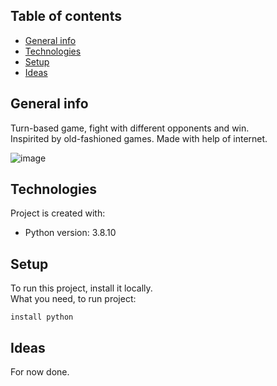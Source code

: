 ## Table of contents
* [General info](#general-info)
* [Technologies](#technologies)
* [Setup](#setup)
* [Ideas](#ideas)

## General info
Turn-based game, fight with different opponents and win.
<br>
Inspirited by old-fashioned games. Made with help of internet.

![image](https://user-images.githubusercontent.com/56228405/168259533-fea00454-4787-4503-8040-3b5280b5a377.png)
	
## Technologies
Project is created with:
* Python version: 3.8.10
	
## Setup
To run this project, install it locally.
<br>
What you need, to run project:

```
install python
```

## Ideas

For now done.
